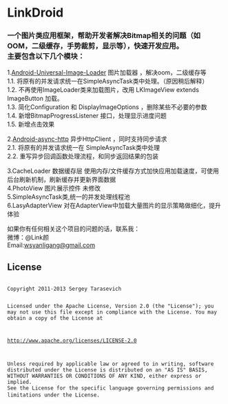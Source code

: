LinkDroid
=========

<h3>一个图片类应用框架，帮助开发者解决Bitmap相关的问题（如OOM，二级缓存，手势裁剪，显示等），快速开发应用。<br>
主要包含以下几个模块：<br></h3>
1.<a href="https://github.com/nostra13/Android-Universal-Image-loader" >Android-Universal-Image-Loader</a> 图片加载器 ，解决oom，二级缓存等<br>
  1.1. 将原有的并发请求统一在SimpleAsyncTask类中处理。（原因稍后解释）<br>
  1.2. 不再使用ImageLoader类来加载图片，改用 LKImageView extends ImageButton 加载。<br>
  1.3. 简化Configuration 和 DisplayImageOptions ，删除某些不必要的参数<br>
  1.4. 新增BitmapProgressListener 接口，处理显示进度问题<br>
  1.5. 新增点击效果<br>
  
2.<a href="https://github.com/loopj/android-async-http">Android-async-http</a> 异步HttpClient ，同时支持同步请求<br>
  2.1. 将原有的并发请求统一在 SimpleAsyncTask类中处理<br>
  2.2. 重写异步回调函数处理流程，和同步返回结果的包装<br>

3.CacheLoader 数据缓存层 使用内存/文件缓存方式加快应用加载速度，可使用后台刷新机制，刷新缓存并更新界面数据<br>
4.PhotoView  图片展示控件 未修改<br>
5.SimpleAsyncTask类,统一的并发处理线程池<br>
6.LasyAdapterView 对在AdapterView中加载大量图片的显示策略做细化，提升体验<br>

如果你有任何相关这个项目的问题的话，联系我：<br>
微博：@Link颜<br>
Email:wsyanligang@gmail.com<br>

<h2>License</h2>
<pre>
<code>
Copyright 2011-2013 Sergey Tarasevich

Licensed under the Apache License, Version 2.0 (the "License");
you may not use this file except in compliance with the License.
You may obtain a copy of the License at

   http://www.apache.org/licenses/LICENSE-2.0

   Unless required by applicable law or agreed to in writing, software
   distributed under the License is distributed on an "AS IS" BASIS,
   WITHOUT WARRANTIES OR CONDITIONS OF ANY KIND, either express or implied.
   See the License for the specific language governing permissions and
   limitations under the License.
</code>
</pre>

  

